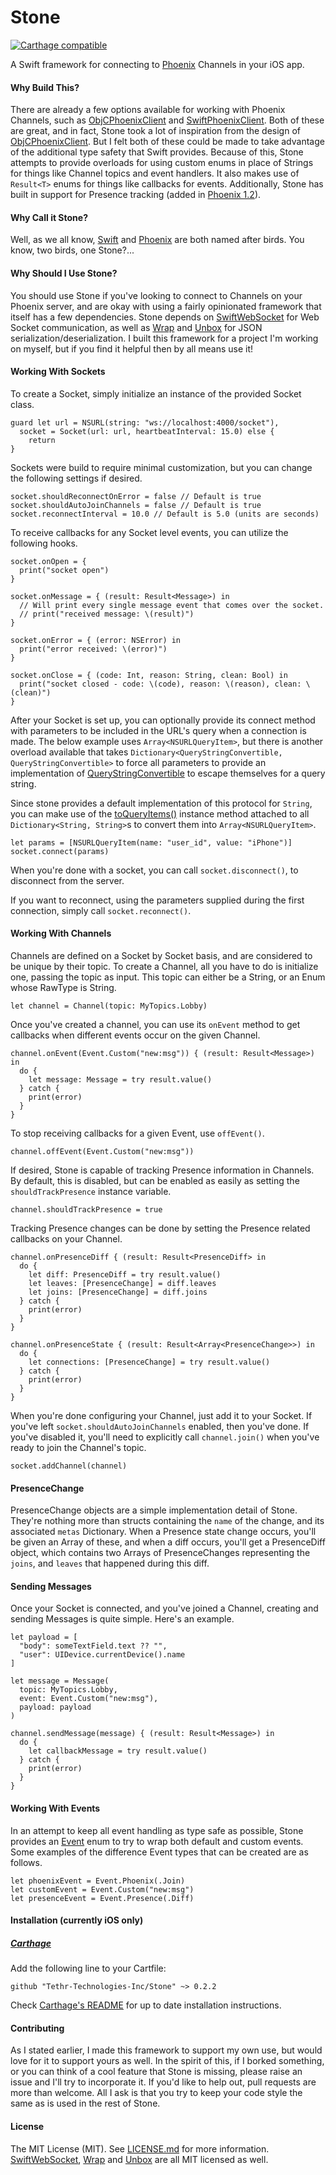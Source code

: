 # Stone

[![Carthage compatible](https://img.shields.io/badge/Carthage-compatible-4BC51D.svg?style=flat)](https://github.com/Carthage/Carthage)

A Swift framework for connecting to [Phoenix](https://www.phoenixframework.org) Channels in your iOS app.

#### Why Build This?

There are already a few options available for working with Phoenix Channels, such as [ObjCPhoenixClient](https://github.com/livehelpnow/ObjCPhoenixClient) and [SwiftPhoenixClient](https://github.com/davidstump/SwiftPhoenixClient). Both of these are great, and in fact, Stone took a lot of inspiration from the design of [ObjCPhoenixClient](https://github.com/livehelpnow/ObjCPhoenixClient). But I felt both of these could be made to take advantage of the additional type safety that Swift provides. Because of this, Stone attempts to provide overloads for using custom enums in place of Strings for things like Channel topics and event handlers. It also makes use of `Result<T>` enums for things like callbacks for events. Additionally, Stone has built in support for Presence tracking (added in [Phoenix 1.2](https://github.com/phoenixframework/phoenix/releases/tag/v1.2.0-rc.0)).

#### Why Call it Stone?

Well, as we all know, [Swift](https://swift.org) and [Phoenix](https://www.phoenixframework.org) are both named after birds. You know, two birds, one Stone?...


#### Why Should I Use Stone?

You should use Stone if you've looking to connect to Channels on your Phoenix server, and are okay with using a fairly opinionated framework that itself has a few dependencies. Stone depends on [SwiftWebSocket](https://github.com/tidwall/SwiftWebSocket) for Web Socket communication, as well as [Wrap](https://github.com/JohnSundell/Wrap) and [Unbox](https://github.com/JohnSundell/Unbox) for JSON serialization/deserialization. I built this framework for a project I'm working on myself, but if you find it helpful then by all means use it!

#### Working With Sockets

To create a Socket, simply initialize an instance of the provided Socket class.

```{swift}
guard let url = NSURL(string: "ws://localhost:4000/socket"),
  socket = Socket(url: url, heartbeatInterval: 15.0) else {
    return
}
```

Sockets were build to require minimal customization, but you can change the following settings if desired.

```{swift}
socket.shouldReconnectOnError = false // Default is true
socket.shouldAutoJoinChannels = false // Default is true
socket.reconnectInterval = 10.0 // Default is 5.0 (units are seconds)
```

To receive callbacks for any Socket level events, you can utilize the following hooks.

```{swift}
socket.onOpen = {
  print("socket open")
}

socket.onMessage = { (result: Result<Message>) in
  // Will print every single message event that comes over the socket.
  // print("received message: \(result)")
}

socket.onError = { (error: NSError) in
  print("error received: \(error)")
}

socket.onClose = { (code: Int, reason: String, clean: Bool) in
  print("socket closed - code: \(code), reason: \(reason), clean: \(clean)")
}
```

After your Socket is set up, you can optionally provide its connect method with parameters to be included in the URL's query when a connection is made. The below example uses `Array<NSURLQueryItem>`, but there is another overload available that takes `Dictionary<QueryStringConvertible, QueryStringConvertible>` to force all parameters to provide an implementation of [QueryStringConvertible](https://github.com/Tethr-Technologies-Inc/Stone/blob/master/Sources/QueryStringConvertible.swift) to escape themselves for a query string.

Since stone provides a default implementation of this protocol for `String`, you can make use of the [toQueryItems()](https://github.com/Tethr-Technologies-Inc/Stone/blob/master/Sources/Extensions.swift#L25) instance method attached to all `Dictionary<String, String>`s to convert them into `Array<NSURLQueryItem>`.

```{swift}
let params = [NSURLQueryItem(name: "user_id", value: "iPhone")]
socket.connect(params)
```

When you're done with a socket, you can call `socket.disconnect()`, to disconnect from the server.

If you want to reconnect, using the parameters supplied during the first connection, simply call `socket.reconnect()`.

#### Working With Channels

Channels are defined on a Socket by Socket basis, and are considered to be unique by their topic. To create a Channel, all you have to do is initialize one, passing the topic as input. This topic can either be a String, or an Enum whose RawType is String.

```{swift}
let channel = Channel(topic: MyTopics.Lobby)
```

Once you've created a channel, you can use its `onEvent` method to get callbacks when different events occur on the given Channel.

```{swift}
channel.onEvent(Event.Custom("new:msg")) { (result: Result<Message>) in
  do {
    let message: Message = try result.value()
  } catch {
    print(error)
  }
}
```

To stop receiving callbacks for a given Event, use `offEvent()`.

```{swift}
channel.offEvent(Event.Custom("new:msg"))
```

If desired, Stone is capable of tracking Presence information in Channels. By default, this is disabled, but can be enabled as easily as setting the `shouldTrackPresence` instance variable.

```{swift}
channel.shouldTrackPresence = true
```

Tracking Presence changes can be done by setting the Presence related callbacks on your Channel.

```{swift}
channel.onPresenceDiff { (result: Result<PresenceDiff> in
  do {
    let diff: PresenceDiff = try result.value()
    let leaves: [PresenceChange] = diff.leaves
    let joins: [PresenceChange] = diff.joins
  } catch {
    print(error)
  }
}

channel.onPresenceState { (result: Result<Array<PresenceChange>>) in
  do {
    let connections: [PresenceChange] = try result.value()
  } catch {
    print(error)
  }
}
```

When you're done configuring your Channel, just add it to your Socket. If you've left `socket.shouldAutoJoinChannels` enabled, then you've done. If you've disabled it, you'll need to explicitly call `channel.join()` when you've ready to join the Channel's topic.

```{swift}
socket.addChannel(channel)
```

#### PresenceChange

PresenceChange objects are a simple implementation detail of Stone. They're nothing more than structs containing the `name` of the change, and its associated `metas` Dictionary. When a Presence state change occurs, you'll be given an Array of these, and when a diff occurs, you'll get a PresenceDiff object, which contains two Arrays of PresenceChanges representing the `joins`, and `leaves` that happened during this diff.

#### Sending Messages

Once your Socket is connected, and you've joined a Channel, creating and sending Messages is quite simple. Here's an example.

```{swift}
let payload = [
  "body": someTextField.text ?? "",
  "user": UIDevice.currentDevice().name
]

let message = Message(
  topic: MyTopics.Lobby,
  event: Event.Custom("new:msg"),
  payload: payload
)

channel.sendMessage(message) { (result: Result<Message>) in
  do {
    let callbackMessage = try result.value()
  } catch {
    print(error)
  }
}
```

#### Working With Events

In an attempt to keep all event handling as type safe as possible, Stone provides an [Event](https://github.com/Tethr-Technologies-Inc/Stone/blob/master/Sources/Event.swift#L43) enum to try to wrap both default and custom events. Some examples of the difference Event types that can be created are as follows.

```{swift}
let phoenixEvent = Event.Phoenix(.Join)
let customEvent = Event.Custom("new:msg")
let presenceEvent = Event.Presence(.Diff)
```

#### Installation (currently iOS only)

##### [Carthage](https://github.com/Carthage/Carthage)

Add the following line to your Cartfile:

```
github "Tethr-Technologies-Inc/Stone" ~> 0.2.2
```

Check [Carthage's README](https://github.com/Carthage/Carthage#if-youre-building-for-ios-tvos-or-watchos)
for up to date installation instructions.

#### Contributing

As I stated earlier, I made this framework to support my own use, but would love for it to support yours as well. In the spirit of this, if I borked something, or you can think of a cool feature that Stone is missing, please raise an issue and I'll try to incorporate it. If you'd like to help out, pull requests are more than welcome. All I ask is that you try to keep your code style the same as is used in the rest of Stone.

#### License

The MIT License (MIT). See [LICENSE.md](https://github.com/Tethr-Technologies-Inc/Stone/blob/master/LICENSE.md) for more information. [SwiftWebSocket](https://github.com/tidwall/SwiftWebSocket/blob/master/LICENSE), [Wrap](https://github.com/JohnSundell/Wrap/blob/master/LICENSE) and [Unbox](https://github.com/JohnSundell/Unbox/blob/master/LICENSE) are all MIT licensed as well.
